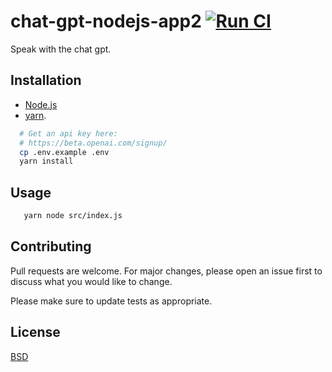 # chat-gpt-nodejs-app2 [![Run CI](https://github.com/kkamara/node-react-boilerplate/actions/workflows/node.js.yml/badge.svg)](https://github.com/kkamara/node-react-boilerplate/actions/workflows/node.js.yml)

Speak with the chat gpt.

## Installation

* [Node.js](https://nodejs.org/en/)
* [yarn](https://yarnpkg.com/).

```bash
  # Get an api key here:
  # https://beta.openai.com/signup/
  cp .env.example .env
  yarn install
```

## Usage

```bash
   yarn node src/index.js
```

## Contributing
Pull requests are welcome. For major changes, please open an issue first to discuss what you would like to change.

Please make sure to update tests as appropriate.

## License
[BSD](https://opensource.org/licenses/BSD-3-Clause)
